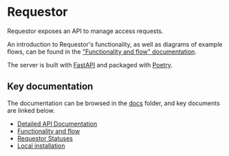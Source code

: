 # Requestor

Requestor exposes an API to manage access requests.

An introduction to Requestor's functionality, as well as diagrams of example flows, can be found in the ["Functionality and flow" documentation](docs/functionality_and_flow.md).

The server is built with [FastAPI](https://fastapi.tiangolo.com/) and packaged with [Poetry](https://poetry.eustace.io/).

## Key documentation

The documentation can be browsed in the [docs](docs) folder, and key documents are linked below.

* [Detailed API Documentation](http://petstore.swagger.io/?url=https://raw.githubusercontent.com/uc-cdis/requestor/master/docs/openapi.yaml)
* [Functionality and flow](docs/functionality_and_flow.md)
* [Requestor Statuses](docs/statuses.md)
* [Local installation](docs/local_installation.md)
